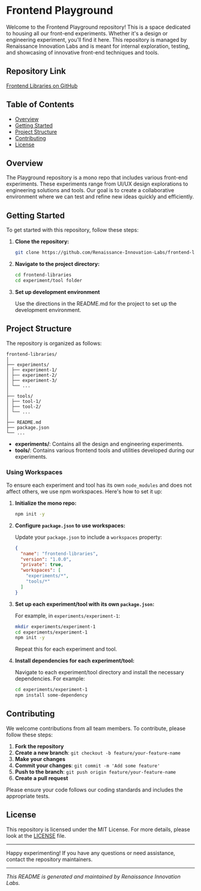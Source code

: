 # Frontend Playground

Welcome to the Frontend Playground repository! This is a space dedicated to housing all our front-end experiments. Whether it's a design or engineering experiment, you'll find it here. This repository is managed by Renaissance Innovation Labs and is meant for internal exploration, testing, and showcasing of innovative front-end techniques and tools.

## Repository Link

[Frontend Libraries on GitHub](https://github.com/Renaissance-Innovation-Labs/frontend-libraries)

## Table of Contents

- [Overview](#overview)
- [Getting Started](#getting-started)
- [Project Structure](#project-structure)
- [Contributing](#contributing)
- [License](#license)

## Overview

The Playground repository is a mono repo that includes various front-end experiments. These experiments range from UI/UX design explorations to engineering solutions and tools. Our goal is to create a collaborative environment where we can test and refine new ideas quickly and efficiently.

## Getting Started

To get started with this repository, follow these steps:

1. **Clone the repository:**

    ```bash
    git clone https://github.com/Renaissance-Innovation-Labs/frontend-libraries.git
    ```

2. **Navigate to the project directory:**

    ```bash
    cd frontend-libraries
    cd experiment/tool folder
    ```
3. **Set up development environment**
   
   Use the directions in the README.md for the project to set up the development environment.

## Project Structure

The repository is organized as follows:

```
frontend-libraries/
│
├── experiments/
│ ├── experiment-1/
│ ├── experiment-2/
│ ├── experiment-3/
│ └── ...
│
├── tools/
│ ├── tool-1/
│ ├── tool-2/
│ └── ...
│
├── README.md
├── package.json
└── ...
```


- **experiments/**: Contains all the design and engineering experiments.
- **tools/**: Contains various frontend tools and utilities developed during our experiments.

### Using Workspaces

To ensure each experiment and tool has its own `node_modules` and does not affect others, we use npm workspaces. Here's how to set it up:

1. **Initialize the mono repo:**

    ```bash
    npm init -y
    ```

2. **Configure `package.json` to use workspaces:**

    Update your `package.json` to include a `workspaces` property:

    ```json
    {
      "name": "frontend-libraries",
      "version": "1.0.0",
      "private": true,
      "workspaces": [
        "experiments/*",
        "tools/*"
      ]
    }
    ```

3. **Set up each experiment/tool with its own `package.json`:**

    For example, in `experiments/experiment-1`:

    ```bash
    mkdir experiments/experiment-1
    cd experiments/experiment-1
    npm init -y
    ```

    Repeat this for each experiment and tool.

4. **Install dependencies for each experiment/tool:**

    Navigate to each experiment/tool directory and install the necessary dependencies. For example:

    ```bash
    cd experiments/experiment-1
    npm install some-dependency
    ```

## Contributing

We welcome contributions from all team members. To contribute, please follow these steps:

1. **Fork the repository**
2. **Create a new branch**: `git checkout -b feature/your-feature-name`
3. **Make your changes**
4. **Commit your changes**: `git commit -m 'Add some feature'`
5. **Push to the branch**: `git push origin feature/your-feature-name`
6. **Create a pull request**

Please ensure your code follows our coding standards and includes the appropriate tests.

## License

This repository is licensed under the MIT License. For more details, please look at the [LICENSE](LICENSE) file.

---

Happy experimenting! If you have any questions or need assistance, contact the repository maintainers.

---

_This README is generated and maintained by Renaissance Innovation Labs._
